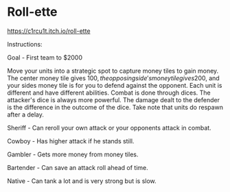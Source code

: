 # Roll-ette
https://c1rcu1t.itch.io/roll-ette

Instructions:

Goal - First team to $2000

Move your units into a strategic spot to capture money tiles to gain money. The center money tile gives $100, the opposing side's money tile gives 200$, and your sides money tile is for you to defend against the opponent. Each unit is different and have different abilities. Combat is done through dices. The attacker's dice is always more powerful. The damage dealt to the defender is the difference in the outcome of the dice. Take note that units do respawn after a delay.

Sheriff - Can reroll your own attack or your opponents attack in combat.

Cowboy - Has higher attack if he stands still.

Gambler - Gets more money from money tiles.

Bartender - Can save an attack roll ahead of time.

Native - Can tank a lot and is very strong but is slow.

